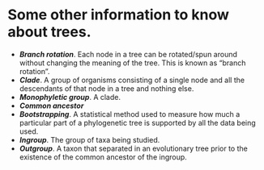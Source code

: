 # Some other information to know about trees. 

* ***Branch rotation***. Each node in a tree can be rotated/spun around without changing the meaning of the tree. This is known as “branch rotation”.
* ***Clade***. A group of organisms consisting of a single node and all the descendants of that node in a tree and nothing else.
* ***Monophyletic group***. A clade. 
* ***Common ancestor***
* ***Bootstrapping***. A statistical method used to measure how much a particular part of a phylogenetic tree is supported by all the data being used. 
* ***Ingroup***. The group of taxa being studied.
* ***Outgroup***. A taxon that separated in an evolutionary tree prior to the existence of the common ancestor of the ingroup.

